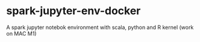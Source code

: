 # spark-jupyter-env-docker
A spark jupyter notebok environment with scala, python and R kernel (work on MAC M1)
